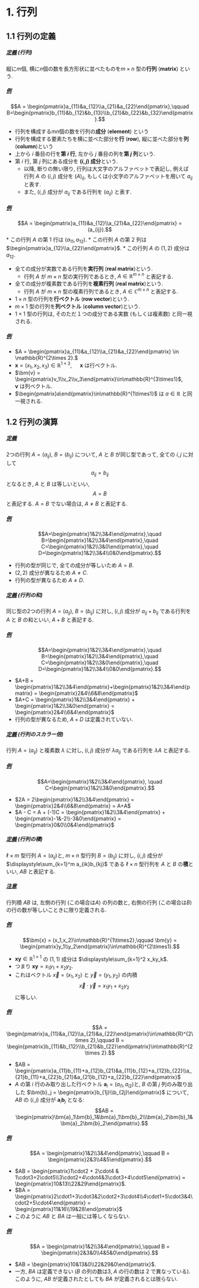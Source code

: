 # 1. 行列
## 1.1 行列の定義
##### <u>定義</u> (行列)
縦に$m$個, 横に$n$個の数を長方形状に並べたものを$m\times n$ 型の**行列** (**matrix**) という.

##### <u>例</u> 
$$A = \begin{pmatrix}a_{11}&a_{12}\\a_{21}&a_{22}\end{pmatrix},\qquad B=\begin{pmatrix}b_{11}&b_{12}&b_{13}\\b_{21}&b_{22}&b_{32}\end{pmatrix}.$$

* 行列を構成する$mn$個の数を行列の**成分** (**element**) という
* 行列を構成する要素たちを横に並べた部分を**行** (**row**), 縦に並べた部分を**列** (**column**)という
* 上から $i$ 番目の行を**第 $i$ 行**, 左から $j$ 番目の列を**第 $j$ 列**という.
* 第 $i$ 行, 第 $j$ 列にある成分を **$(i,j)$ 成分**という.
    * 以降, 断りの無い限り, 行列は大文字のアルファベットで表記し, 例えば行列 $A$ の $(i,j)$ 成分を $(A)_{ij}$, もしくは小文字のアルファベットを用いて $a_{ij}$ と表す. 
    * また, $(i,j)$ 成分が $a_{ij}$ である行列を $(a_{ij})$ と表す.

##### <u>例</u>
$$A = \begin{pmatrix}a_{11}&a_{12}\\a_{21}&a_{22}\end{pmatrix} = (a_{ij}).$$
    * この行列 $A$ の第 $1$ 行は $(a_{11},a_{12})$.
    * この行列 $A$ の第 $2$ 列は $\begin{pmatrix}a_{12}\\a_{22}\end{pmatrix}$.
    * この行列 $A$ の $(1,2)$ 成分は $a_{12}$.

* 全ての成分が実数である行列を**実行列** (**real matrix**)という.
    * 行列 $A$ が $m\times n$ 型の実行列であるとき, $A\in \mathbb{R}^{m\times n}$ と表記する.
* 全ての成分が複素数である行列を**複素行列** (**real matrix**)という.
    * 行列 $A$ が $m\times n$ 型の複素行列であるとき, $A\in \mathbb{C}^{m\times n}$ と表記する.
* $1\times n$ 型の行列を**行ベクトル** (**row vector**)という.
* $m\times 1$ 型の行列を**列ベクトル** (**column vector**)という.
* $1\times 1$ 型の行列は, そのただ$１$つの成分である実数 (もしくは複素数) と同一視される.

##### <u>例</u>
* $A = \begin{pmatrix}a_{11}&a_{12}\\a_{21}&a_{22}\end{pmatrix} \in \mathbb{R}^{2\times 2}.$
* $\bm{x} = (x_1,x_2,x_3)\in\mathbb{R}^{1\times3}$, &emsp; $\bm{x}$ は行ベクトル.
* $\bm{v} = \begin{pmatrix}v_1\\v_2\\v_3\end{pmatrix}\in\mathbb{R}^{3\times1}$, &emsp; $\bm{v}$ は列ベクトル.
* $\begin{pmatrix}a\end{pmatrix}\in\mathbb{R}^{1\times1}$ は $a\in\mathbb{R}$ と同一視される.

## 1.2 行列の演算
##### <u>定義</u>
$2$つの行列 $A=(a_{ij})$, $B=(b_{ij})$ について, $A$ と $B$ が同じ型であって, 全ての $i,j$ に対して $$a_{ij} = b_{ij}$$ となるとき, $A$ と $B$ は等しいといい, $$A=B$$ と表記する. $A=B$ でない場合は, $A\neq B$ と表記する.

##### <u>例</u>
$$A=\begin{pmatrix}1&2\\3&4\end{pmatrix},\quad B=\begin{pmatrix}1&2\\3&4\end{pmatrix},\quad C=\begin{pmatrix}1&2\\3&0\end{pmatrix},\quad D=\begin{pmatrix}1&2\\3&4\\0&0\end{pmatrix}.$$
* 行列の型が同じで, 全ての成分が等しいため $A=B$.
* $(2,2)$ 成分が異なるため $A\neq C$. 
* 行列の型が異なるため $A\neq D$.

##### <u>定義</u> (行列の和)
同じ型の$2$つの行列 $A=(a_{ij})$, $B=(b_{ij})$ に対し, $(i,j)$ 成分が $a_{ij}+b_{ij}$ である行列を $A$ と $B$ の和といい, $A+B$ と表記する.
##### <u>例</u>
$$A=\begin{pmatrix}1&2\\3&4\end{pmatrix},\quad B=\begin{pmatrix}1&2\\3&4\end{pmatrix},\quad C=\begin{pmatrix}1&2\\3&0\end{pmatrix},\quad D=\begin{pmatrix}1&2\\3&4\\0&0\end{pmatrix}.$$
* $A+B = \begin{pmatrix}1&2\\3&4\end{pmatrix}+\begin{pmatrix}1&2\\3&4\end{pmatrix} = \begin{pmatrix}2&4\\6&8\end{pmatrix}$ 
* $A+C = \begin{pmatrix}1&2\\3&4\end{pmatrix} + \begin{pmatrix}1&2\\3&0\end{pmatrix} = \begin{pmatrix}2&4\\6&4\end{pmatrix}$
* 行列の型が異なるため, $A+D$ は定義されていない. 

##### <u>定義</u> (行列のスカラー倍)
行列 $A=(a_{ij})$ と複素数 $\lambda$ に対し, $(i,j)$ 成分が $\lambda a_{ij}$ である行列を $\lambda A$ と表記する.
##### <u>例</u>
$$A=\begin{pmatrix}1&2\\3&4\end{pmatrix}, \quad C=\begin{pmatrix}1&2\\3&0\end{pmatrix}.$$
* $2A = 2\begin{pmatrix}1&2\\3&4\end{pmatrix} = \begin{pmatrix}2&4\\6&8\end{pmatrix} = A+A$
* $A - C = A + (-1)C = \begin{pmatrix}1&2\\3&4\end{pmatrix} + \begin{pmatrix}-1&-2\\-3&0\end{pmatrix} = \begin{pmatrix}0&0\\0&4\end{pmatrix}$

##### <u>定義</u> (行列の積)
$\ell\times m$ 型行列 $A=(a_{ij})$と, $m\times n$ 型行列 $B=(b_{ij})$ に対し, $(i,j)$ 成分が $\displaystyle\sum_{k=1}^m a_{ik}b_{kj}$ である $\ell \times n$ 型行列を $A$ と $B$ の**積**といい, $AB$ と表記する. 
##### <u>注意</u>
行列積 $AB$ は, 左側の行列 (この場合は$A$) の列の数と, 右側の行列 (この場合は$B$) の行の数が等しいこときに限り定義される.   
##### <u>例</u>
$$\bm{x} = (x_1,x_2)\in\mathbb{R}^{1\times2},\qquad \bm{y} = \begin{pmatrix}y_1\\y_2\end{pmatrix}\in\mathbb{R}^{2\times1}.$$
* $\bm{x}\bm{y}\in\mathbb{R}^{1\times1}$ の $(1,1)$ 成分は $\displaystyle\sum_{k=1}^2 x_ky_k$.
* つまり $\bm{x}\bm{y} = x_1y_1+x_2y_2$.
* これはベクトル $\vec{x}=(x_1,x_2)$ と $\vec{y}=(y_1,y_2)$ の内積 $$\vec{x}\cdot\vec{y} = x_1y_1+x_2y_2$$ に等しい.

##### <u>例</u>
$$A = \begin{pmatrix}a_{11}&a_{12}\\a_{21}&a_{22}\end{pmatrix}\in\mathbb{R}^{2\times 2},\qquad B = \begin{pmatrix}b_{11}&b_{12}\\b_{21}&b_{22}\end{pmatrix}\in\mathbb{R}^{2\times 2}.$$
* $AB = \begin{pmatrix}a_{11}b_{11}+a_{12}b_{21}&a_{11}b_{12}+a_{12}b_{22}\\a_{21}b_{11}+a_{22}b_{21}&a_{21}b_{12}+a_{22}b_{22}\end{pmatrix}$
* $A$ の第 $i$ 行のみ取り出した行ベクトル $\bm{a}_i = (a_{i1},a_{i2})$と, $B$ の第 $j$ 列のみ取り出した $\bm{b}_j = \begin{pmatrix}b_{1j}\\b_{2j}\end{pmatrix}$ について, $AB$ の $(i,j)$ 成分が $\bm{a}_i\bm{b}_j$ となる: $$AB = \begin{pmatrix}\bm{a}_1\bm{b}_1&\bm{a}_1\bm{b}_2\\\bm{a}_2\bm{b}_1&\bm{a}_2\bm{b}_2\end{pmatrix}.$$

##### <u>例</u>
$$A = \begin{pmatrix}1&2\\3&4\end{pmatrix},\qquad B = \begin{pmatrix}2&3\\4&5\end{pmatrix}.$$
* $AB = \begin{pmatrix}1\cdot2 + 2\cdot4 & 1\cdot3+2\cdot5\\3\cdot2+4\cdot4&3\cdot3+4\cdot5\end{pmatrix} = \begin{pmatrix}10&13\\22&29\end{pmatrix}$.
* $BA = \begin{pmatrix}2\cdot1+3\cdot3&2\cdot2+3\cdot4\\4\cdot1+5\cdot3&4\cdot2+5\cdot4\end{pmatrix} = \begin{pmatrix}11&16\\19&28\end{pmatrix}$
* このように $AB$ と $BA$ は一般には等しくならない.

##### <u>例</u>
$$A = \begin{pmatrix}1&2\\3&4\end{pmatrix},\qquad B = \begin{pmatrix}2&3&0\\4&5&0\end{pmatrix}.$$
* $AB = \begin{pmatrix}10&13&0\\22&29&0\end{pmatrix}$.
* 一方, $BA$ は定義できない ($B$ の列の数は$3$, $A$ の行の数は $2$ で異なっている). このように, $AB$ が定義されたとしても $BA$ が定義されるとは限らない.